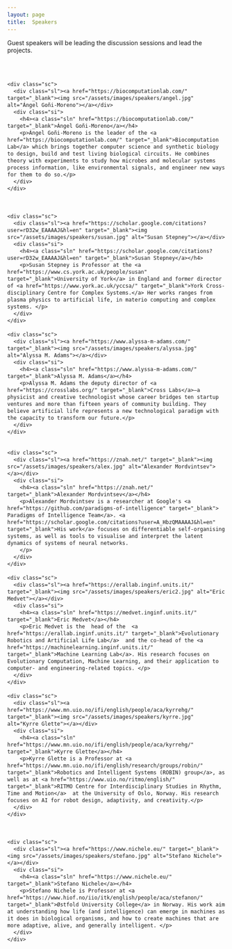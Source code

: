 ```yaml
---
layout: page
title:  Speakers
---
```


Guest speakers will be leading the discussion sessions and lead the projects. 

<br>






<style>
.spt{display:grid;grid-template-columns:repeat(auto-fit,minmax(300px,1fr));gap:2rem;margin-top:1rem}.sc{display:flex;flex-direction:column;align-items:center;border-radius:32px;padding:1rem;background:#fff;box-shadow:0 6px 6px rgba(0,0,0,0.0);transition:transform .25s ease,box-shadow .25s ease;text-align:left}.sc:hover{transform:scale(1.15);box-shadow:0 0px 20px rgba(0,0,0,0.12)}.sl{max-width:800px;margin-bottom:1.1rem}.sl img{width:100%;height:auto;border-radius:8px}.si h4{margin:0 0 .6rem;font-size:1.2rem;color:#333;text-align:center;font-family:"Roboto Slab",Helvetica,Arial,sans-serif;font-weight:400}.si p{margin:0;font-size:.95rem;color:#666;line-height:1.5;text-align:justify}.sln{text-decoration:none;color:inherit;font-family:inherit;font-size:inherit;font-weight:inherit}
</style>

<script src="/assets/js/speaker-randomizer.js"></script>

<div class="spt">

    <div class="sc">
      <div class="sl"><a href="https://biocomputationlab.com/" target="_blank"><img src="/assets/images/speakers/angel.jpg" alt="Ángel Goñi-Moreno"></a></div>
      <div class="si">
        <h4><a class="sln" href="https://biocomputationlab.com/" target="_blank">Ángel Goñi-Moreno</a></h4>
        <p>Ángel Goñi-Moreno is the leader of the <a href="https://biocomputationlab.com/" target="_blank">Biocomputation Lab</a> which brings together computer science and synthetic biology to design, build and test living biological circuits. He combines theory with experiments to study how microbes and molecular systems process information, like environmental signals, and engineer new ways for them to do so.</p>
      </div>
    </div>



    <div class="sc">
      <div class="sl"><a href="https://scholar.google.com/citations?user=rD32w_EAAAAJ&hl=en" target="_blank"><img src="/assets/images/speakers/susan.jpg" alt="Susan Stepney"></a></div>
      <div class="si">
        <h4><a class="sln" href="https://scholar.google.com/citations?user=rD32w_EAAAAJ&hl=en" target="_blank">Susan Stepney</a></h4>
        <p>Susan Stepney is Professor at the <a href="https://www.cs.york.ac.uk/people/susan" target="_blank">University of York</a> in England and former director of <a href="https://www.york.ac.uk/yccsa/" target="_blank">York Cross-disciplinary Centre for Complex Systems.</a> Her works ranges from plasma physics to artificial life, in materio computing and complex systems. </p>
      </div>
    </div>

    <div class="sc">
      <div class="sl"><a href="https://www.alyssa-m-adams.com/" target="_blank"><img src="/assets/images/speakers/alyssa.jpg" alt="Alyssa M. Adams"></a></div>
      <div class="si">
        <h4><a class="sln" href="https://www.alyssa-m-adams.com/" target="_blank">Alyssa M. Adams</a></h4>
        <p>Alyssa M. Adams the deputy director of <a href="https://crosslabs.org/" target="_blank">Cross Labs</a>—a physicist and creative technologist whose career bridges ten startup ventures and more than fifteen years of community building. They believe artificial life represents a new technological paradigm with the capacity to transform our future.</p>
      </div>
    </div>


    <div class="sc">
      <div class="sl"><a href="https://znah.net/" target="_blank"><img src="/assets/images/speakers/alex.jpg" alt="Alexander Mordvintsev"></a></div>
      <div class="si">
        <h4><a class="sln" href="https://znah.net/" target="_blank">Alexander Mordvintsev</a></h4>
        <p>Alexander Mordvintsev is a researcher at Google's <a href="https://github.com/paradigms-of-intelligence" target="_blank"> Paradigms of Intelligence Team</a>. <a href="https://scholar.google.com/citations?user=A_HbzQMAAAAJ&hl=en" target="_blank">His work</a> focuses on differentiable self-organising systems, as well as tools to visualise and interpret the latent dynamics of systems of neural networks.
        </p>
      </div>
    </div>

    <div class="sc">
      <div class="sl"><a href="https://erallab.inginf.units.it/" target="_blank"><img src="/assets/images/speakers/eric2.jpg" alt="Eric Medvet"></a></div>
      <div class="si">
        <h4><a class="sln" href="https://medvet.inginf.units.it/" target="_blank">Eric Medvet</a></h4>
        <p>Eric Medvet is the  head of the  <a href="https://erallab.inginf.units.it/" target="_blank">Evolutionary Robotics and Artificial Life Lab</a>  and the co-head of the <a href="https://machinelearning.inginf.units.it/" target="_blank">Machine Learning Lab</a>. His research focuses on Evolutionary Computation, Machine Learning, and their application to computer- and engineering-related topics. </p>
      </div>
    </div>

    <div class="sc">
      <div class="sl"><a href="https://www.mn.uio.no/ifi/english/people/aca/kyrrehg/" target="_blank"><img src="/assets/images/speakers/kyrre.jpg" alt="Kyrre Glette"></a></div>
      <div class="si">
        <h4><a class="sln" href="https://www.mn.uio.no/ifi/english/people/aca/kyrrehg/" target="_blank">Kyrre Glette</a></h4>
        <p>Kyrre Glette is a Professor at <a href="https://www.mn.uio.no/ifi/english/research/groups/robin/" target="_blank">Robotics and Intelligent Systems (ROBIN) group</a>, as well as at <a href="https://www.uio.no/ritmo/english/" target="_blank">RITMO Centre for Interdisciplinary Studies in Rhythm, Time and Motion</a>  at the University of Oslo, Norway. His research focuses on AI for robot design, adaptivity, and creativity.</p>
      </div>
    </div>



    <div class="sc">
      <div class="sl"><a href="https://www.nichele.eu/" target="_blank"><img src="/assets/images/speakers/stefano.jpg" alt="Stefano Nichele"></a></div>
      <div class="si">
        <h4><a class="sln" href="https://www.nichele.eu/" target="_blank">Stefano Nichele</a></h4>
        <p>Stefano Nichele is Professor at <a href="https://www.hiof.no/iio/itk/english/people/aca/stefanon/" target="_blank">Østfold University College</a> in Norway. His work aim at understanding how life (and intelligence) can emerge in machines as it does in biological organisms, and how to create machines that are more adaptive, alive, and generally intelligent. </p>
      </div>
    </div>


</div>


